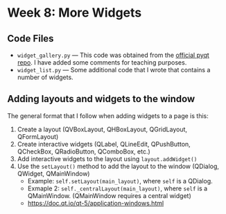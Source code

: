 # Week 8: More Widgets

## Code Files

- `widget_gallery.py` — This code was obtained from the [official pyqt repo](https://github.com/pyqt/examples). I have added some comments for teaching purposes. 
- `widget_list.py` — Some additional code that I wrote that contains a number of widgets.


## Adding layouts and widgets to the window

The general format that I follow when adding widgets to a page is this:

1. Create a layout (QVBoxLayout, QHBoxLayout, QGridLayout, QFormLayout)
2. Create interactive widgets (QLabel, QLineEdit, QPushButton, QCheckBox, QRadioButton, QComboBox, etc.)
3. Add interactive widgets to the layout using `layout.addWidget()`
4. Use the `setLayout()` method to add the layout to the window (QDialog, QWidget, QMainWindow)
    - Example: `self.setLayout(main_layout)`, where `self` is a QDialog.
    - Exmaple 2: `self._centralLayout(main_layout)`, where `self` is a QMainWindow. (QMainWindow requires a central widget)
    - https://doc.qt.io/qt-5/application-windows.html